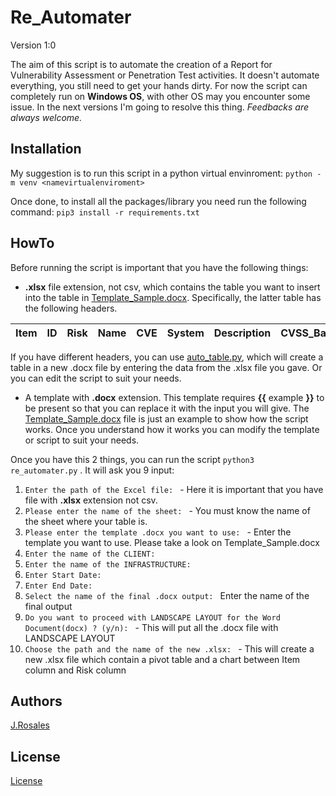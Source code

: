 # Re_Automater

Version 1:0

The aim of this script is to automate the creation of a Report for Vulnerability Assessment or Penetration Test activities.
It doesn't automate everything, you still need to get your hands dirty.
For now the script can completely run on **Windows OS**, with other OS may you encounter some issue. In the next versions I'm going to resolve this thing.
*Feedbacks are always welcome.*


## Installation

My suggestion is to run this script in a python virtual envinroment:
`python -m venv <namevirtualenviroment>`

Once done, to install all the packages/library you need run the following command:
`pip3 install -r requirements.txt`

## HowTo

Before running the script is important that you have the following things:

-  **.xlsx** file extension, not csv, which contains the table you want to insert into the table in [Template_Sample.docx](template/Template_Sample.docx). Specifically, the latter table has the following headers.

| Item | ID  | Risk | Name | CVE | System | Description | CVSS_Base_Score | CVSS_Temporal_Score | Solution |
| ---- | --- | ---- | ---- | --- | ------ | ----------- | --------------- | ------------------- | -------- |


If you have different headers, you can use [auto_table.py](auto_table), which will create a table in a new .docx file by entering the data from the .xlsx file you gave. Or you can edit the script to suit your needs.

- A template with **.docx** extension. This template requires **{{** example **}}** to be present so that you can replace it with the input you will give. The [Template_Sample.docx](template/Template_Sample.docx) file is just an example to show how the script works. Once you understand how it works you can modify the template or script to suit your needs.

Once you have this 2 things, you can run the script `python3 re_automater.py` .
It will ask you 9 input:

1) `Enter the path of the Excel file: ` - Here it is important that you have file with **.xlsx** extension not csv.
2) `Please enter the name of the sheet: ` - You must know the name of the sheet where your table is.
3) `Please enter the template .docx you want to use: ` - Enter the template you want to use. Please take a look on Template_Sample.docx
4) `Enter the name of the CLIENT: `
5) `Enter the name of the INFRASTRUCTURE: `
6) `Enter Start Date: `
7) `Enter End Date:  `
8) `Select the name of the final .docx output: ` Enter the name of the final output
9) `Do you want to proceed with LANDSCAPE LAYOUT for the Word Document(docx) ? (y/n): ` - This will put all the .docx file with LANDSCAPE LAYOUT
10) `Choose the path and the name of the new .xlsx: ` - This will create a new .xlsx file which contain a pivot table and a chart between Item column and Risk column

## Authors

 [J.Rosales](https://it.linkedin.com/in/johnchri-rosales31)

## License

[License](LICENSE)





